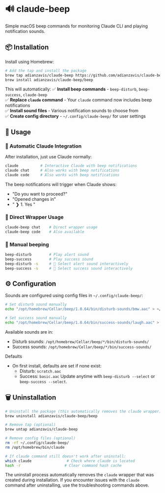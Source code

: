 # 🔊 claude-beep

Simple macOS beep commands for monitoring Claude CLI and playing notification sounds.


## 📦 Installation

Install using Homebrew:
```bash
# Add the tap and install the package
brew tap adianzavis/claude-beep https://github.com/adianzavis/claude-beep
brew install adianzavis/claude-beep/beep
```

This will automatically:
✅ **Install beep commands** - `beep-disturb`, `beep-success`, `claude-beep`  
✅ **Replace `claude` command** - Your `claude` command now includes beep notifications  
✅ **Install sound files** - Various notification sounds to choose from  
✅ **Create config directory** - `~/.config/claude-beep/` for user settings  

## 🚀 Usage

### 🤖 Automatic Claude Integration
After installation, just use Claude normally:
```bash
claude          # Interactive Claude with beep notifications
claude chat     # Also works with beep notifications  
claude code     # Also works with beep notifications
```

The beep notifications will trigger when Claude shows:
- "Do you want to proceed?"
- "Opened changes in"  
- " ❯ 1. Yes  "

### 🎯 Direct Wrapper Usage
```bash
claude-beep chat    # Direct wrapper usage
claude-beep code    # Also available
```

### 🔔 Manual beeping
```bash
beep-disturb        # Play alert sound
beep-success        # Play success sound
beep-disturb -s     # 🎵 Select alert sound interactively
beep-success -s     # 🎵 Select success sound interactively
```

## ⚙️ Configuration

Sounds are configured using config files in `~/.config/claude-beep/`:

```bash
# Set disturb sound manually
echo "/opt/homebrew/Cellar/beep/1.0.64/bin/disturb-sounds/bmw.aac" > ~/.config/claude-beep/.beep_disturb_config

# Set success sound manually  
echo "/opt/homebrew/Cellar/beep/1.0.64/bin/success-sounds/laugh.aac" > ~/.config/claude-beep/.beep_success_config
```

Available sounds are in:
- Disturb sounds: `/opt/homebrew/Cellar/beep/*/bin/disturb-sounds/`
- Success sounds: `/opt/homebrew/Cellar/beep/*/bin/success-sounds/`

Defaults
- On first install, defaults are set if none exist:
  - Disturb: `scratch.aac`
  - Success: `basic.aac`
  Update anytime with `beep-disturb --select` or `beep-success --select`.

## 🗑️ Uninstallation

```bash
# Uninstall the package (this automatically removes the claude wrapper)
brew uninstall adianzavis/claude-beep/beep

# Remove tap (optional)
brew untap adianzavis/claude-beep

# Remove config files (optional)
rm -rf ~/.config/claude-beep/
rm /opt/homebrew/bin/claude

# If claude command still doesn't work after uninstall:
which claude                # Check where claude is located
hash -r                    # Clear command hash cache
```

The uninstall process automatically removes the `claude` wrapper that was created during installation. If you encounter issues with the `claude` command after uninstalling, use the troubleshooting commands above.
